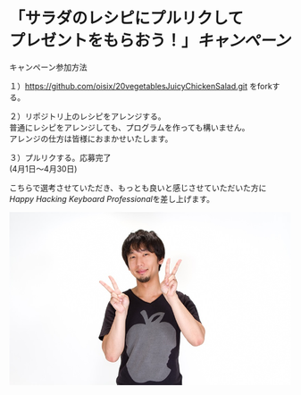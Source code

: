 # 「サラダのレシピにプルリクして<br>プレゼントをもらおう！」*キャンペーン*  

キャンペーン参加方法

１）https://github.com/oisix/20vegetablesJuicyChickenSalad.git をforkする。

２）リポジトリ上のレシピをアレンジする。  
普通にレシピをアレンジしても、プログラムを作っても構いません。  
アレンジの仕方は皆様におまかせいたします。

３）プルリクする。応募完了  
(4月1日～4月30日)

こちらで選考させていただき、もっとも良いと感じさせていただいた方に  
*Happy Hacking Keyboard Professional*を差し上げます。

![喜ぶ当選者](/img/喜ぶ.jpg)
